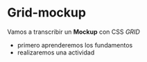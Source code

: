 # Grid-mockup
Vamos a transcribir un **Mockup** con CSS *GRID*
* primero aprenderemos los fundamentos
* realizaremos una actividad